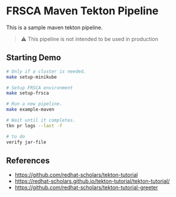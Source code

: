 # FRSCA Maven Tekton Pipeline

This is a sample maven tekton pipeline.

> :warning: This pipeline is not intended to be used in production

## Starting Demo

```bash
# Only if a cluster is needed.
make setup-minikube

# Setup FRSCA environment
make setup-frsca

# Run a new pipeline.
make example-maven

# Wait until it completes.
tkn pr logs --last -f

# to do
verify jar-file
```

## References

- <https://github.com/redhat-scholars/tekton-tutorial>
- <https://redhat-scholars.github.io/tekton-tutorial/tekton-tutorial/>
- <https://github.com/redhat-scholars/tekton-tutorial-greeter>
